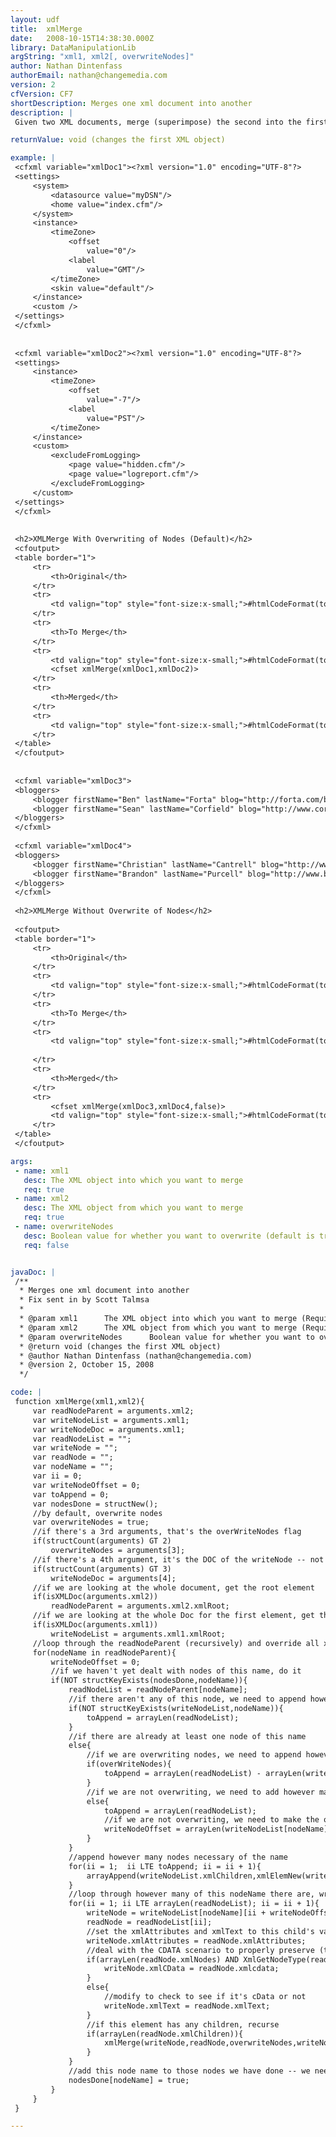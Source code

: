```yaml
---
layout: udf
title:  xmlMerge
date:   2008-10-15T14:38:30.000Z
library: DataManipulationLib
argString: "xml1, xml2[, overwriteNodes]"
author: Nathan Dintenfass
authorEmail: nathan@changemedia.com
version: 2
cfVersion: CF7
shortDescription: Merges one xml document into another
description: |
 Given two XML documents, merge (superimpose) the second into the first.  You can choose to either overwrite existing nodes with the new values (default behavior) or add the nodes even if they duplicate the existing document.  This UDF is particularly handy when you have a default set of configurations in an XML file and want to be able to override some of them with an second XML file but want to have the second file contain only the nodes you are overriding.

returnValue: void (changes the first XML object)

example: |
 <cfxml variable="xmlDoc1"><?xml version="1.0" encoding="UTF-8"?>
 <settings>
     <system>
         <datasource value="myDSN"/>
         <home value="index.cfm"/>
     </system>
     <instance>
         <timeZone>
             <offset 
                 value="0"/>
             <label
                 value="GMT"/>
         </timeZone>
         <skin value="default"/>
     </instance>
     <custom />            
 </settings>
 </cfxml>
 
 
 <cfxml variable="xmlDoc2"><?xml version="1.0" encoding="UTF-8"?>
 <settings>
     <instance>
         <timeZone>
             <offset
                 value="-7"/>
             <label
                 value="PST"/>
         </timeZone>        
     </instance>                
     <custom>
         <excludeFromLogging>
             <page value="hidden.cfm"/>
             <page value="logreport.cfm"/>
         </excludeFromLogging>
     </custom>
 </settings>
 </cfxml>
 
 
 <h2>XMLMerge With Overwriting of Nodes (Default)</h2>
 <cfoutput>
 <table border="1">
     <tr>
         <th>Original</th>
     </tr>
     <tr>
         <td valign="top" style="font-size:x-small;">#htmlCodeFormat(toString(xmlDoc1))#</td>
     </tr>    
     <tr>
         <th>To Merge</th>
     </tr>    
     <tr>
         <td valign="top" style="font-size:x-small;">#htmlCodeFormat(toString(xmlDoc2))#</td>
         <cfset xmlMerge(xmlDoc1,xmlDoc2)>
     </tr>
     <tr>    
         <th>Merged</th>
     </tr>    
     <tr>
         <td valign="top" style="font-size:x-small;">#htmlCodeFormat(toString(xmlDoc1))#</td>
     </tr>
 </table>
 </cfoutput>
 
 
 <cfxml variable="xmlDoc3">
 <bloggers>
     <blogger firstName="Ben" lastName="Forta" blog="http://forta.com/blog/"/>
     <blogger firstName="Sean" lastName="Corfield" blog="http://www.corfield.org/blog/"/>
 </bloggers>
 </cfxml>
 
 <cfxml variable="xmlDoc4">
 <bloggers>
     <blogger firstName="Christian" lastName="Cantrell" blog="http://www.markme.com/cantrell/"/>
     <blogger firstName="Brandon" lastName="Purcell" blog="http://www.bpurcell.org"/>
 </bloggers>
 </cfxml>
 
 <h2>XMLMerge Without Overwrite of Nodes</h2>
 
 <cfoutput>
 <table border="1">
     <tr>
         <th>Original</th>
     </tr>
     <tr>
         <td valign="top" style="font-size:x-small;">#htmlCodeFormat(toString(xmlDoc3))#</td>
     </tr>    
     <tr>
         <th>To Merge</th>
     </tr>    
     <tr>
         <td valign="top" style="font-size:x-small;">#htmlCodeFormat(toString(xmlDoc4))#</td>
         
     </tr>
     <tr>    
         <th>Merged</th>
     </tr>    
     <tr>
         <cfset xmlMerge(xmlDoc3,xmlDoc4,false)>
         <td valign="top" style="font-size:x-small;">#htmlCodeFormat(toString(xmlDoc3))#</td>
     </tr>
 </table>
 </cfoutput>

args:
 - name: xml1
   desc: The XML object into which you want to merge
   req: true
 - name: xml2
   desc: The XML object from which you want to merge
   req: true
 - name: overwriteNodes
   desc: Boolean value for whether you want to overwrite (default is true)
   req: false


javaDoc: |
 /**
  * Merges one xml document into another
  * Fix sent in by Scott Talmsa
  * 
  * @param xml1      The XML object into which you want to merge (Required)
  * @param xml2      The XML object from which you want to merge (Required)
  * @param overwriteNodes      Boolean value for whether you want to overwrite (default is true) (Optional)
  * @return void (changes the first XML object) 
  * @author Nathan Dintenfass (nathan@changemedia.com) 
  * @version 2, October 15, 2008 
  */

code: |
 function xmlMerge(xml1,xml2){
     var readNodeParent = arguments.xml2;
     var writeNodeList = arguments.xml1;
     var writeNodeDoc = arguments.xml1;
     var readNodeList = "";
     var writeNode = "";
     var readNode = "";
     var nodeName = "";
     var ii = 0;
     var writeNodeOffset = 0;
     var toAppend = 0;
     var nodesDone = structNew();
     //by default, overwrite nodes
     var overwriteNodes = true;
     //if there's a 3rd arguments, that's the overWriteNodes flag
     if(structCount(arguments) GT 2)
         overwriteNodes = arguments[3];
     //if there's a 4th argument, it's the DOC of the writeNode -- not a user provided argument -- just used when doing recursion, so we know the original XMLDoc object
     if(structCount(arguments) GT 3)
         writeNodeDoc = arguments[4];
     //if we are looking at the whole document, get the root element
     if(isXMLDoc(arguments.xml2))
         readNodeParent = arguments.xml2.xmlRoot;
     //if we are looking at the whole Doc for the first element, get the root element
     if(isXMLDoc(arguments.xml1))
         writeNodeList = arguments.xml1.xmlRoot;    
     //loop through the readNodeParent (recursively) and override all xmlAttributes/xmlText in the first document with those of elements that match in the second document
     for(nodeName in readNodeParent){
         writeNodeOffset = 0;
         //if we haven't yet dealt with nodes of this name, do it
         if(NOT structKeyExists(nodesDone,nodeName)){
             readNodeList = readNodeParent[nodeName];
             //if there aren't any of this node, we need to append however many there are
             if(NOT structKeyExists(writeNodeList,nodeName)){
                 toAppend = arrayLen(readNodeList);
             }
             //if there are already at least one node of this name
             else{
                 //if we are overwriting nodes, we need to append however many there are minus however many there were (if there none new, it will be 0)
                 if(overWriteNodes){
                     toAppend = arrayLen(readNodeList) - arrayLen(writeNodeList[nodeName]);
                 }
                 //if we are not overwriting, we need to add however many there are
                 else{
                     toAppend = arrayLen(readNodeList);
                     //if we are not overwriting, we need to make the offset of the writeNode equal to however many there already are
                     writeNodeOffset = arrayLen(writeNodeList[nodeName]);
                 }
             }
             //append however many nodes necessary of the name
             for(ii = 1;  ii LTE toAppend; ii = ii + 1){
                 arrayAppend(writeNodeList.xmlChildren,xmlElemNew(writeNodeDoc,nodeName));
             }
             //loop through however many of this nodeName there are, writing them to the writeNodes
             for(ii = 1; ii LTE arrayLen(readNodeList); ii = ii + 1){
                 writeNode = writeNodeList[nodeName][ii + writeNodeOffset];
                 readNode = readNodeList[ii];
                 //set the xmlAttributes and xmlText to this child's values
                 writeNode.xmlAttributes = readNode.xmlAttributes;                
                 //deal with the CDATA scenario to properly preserve (though, if it contains CDATA and text nodes, this won't work!!
                 if(arrayLen(readNode.xmlNodes) AND XmlGetNodeType(readNode.xmlNodes[1]) is "CDATA_SECTION_NODE"){
                     writeNode.xmlCData = readNode.xmlcdata;
                 }
                 else{
                     //modify to check to see if it's cData or not
                     writeNode.xmlText = readNode.xmlText;
                 }
                 //if this element has any children, recurse
                 if(arrayLen(readNode.xmlChildren)){
                     xmlMerge(writeNode,readNode,overwriteNodes,writeNodeDoc);
                 }
             }
             //add this node name to those nodes we have done -- we need to do this because an XMLDoc object can have duplicate keys
             nodesDone[nodeName] = true;
         }
     }
 }

---
```


